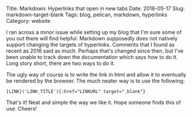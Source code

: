 Title: Markdown: Hyperlinks that open in new tabs
Date: 2018-05-17
Slug: markdown-target-blank
Tags: blog, pelican, markdown, hyperlinks
Category: website

I ran across a minor issue while setting up my blog that I'm sure some of you out there will find helpful. Markdown supposedly does not natively support changing the targets of hyperlinks. Comments that I found as recent as 2016 said as much. Perhaps that's changed since then, but I've been unable to track down the documentation which says how to do it. Long story short, there are two ways to do it.

The ugly way of course is to write the link in html and allow it to eventually be rendered by the browser. The much neater way is to use the following:

```
[LINK]('LINK_TITLE'){:href="LINKURL" target="_blank"}
```

That's it! Neat and simple the way we like it. Hope someone finds this of use. Cheers!